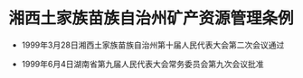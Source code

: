 # 湘西土家族苗族自治州矿产资源管理条例

- 1999年3月28日湘西土家族苗族自治州第十届人民代表大会第二次会议通过

- 1999年6月4日湖南省第九届人民代表大会常务委员会第九次会议批准

<!-- INFO END -->
